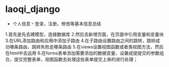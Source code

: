 # laoqi_django

- 个人信息丶登录，注册，修改等基本信息总结

1.首先是先去建模型，连接数据库
2.然后去新增页面，在页面中引用变量和变量块
3.在URL添加路由和应用中添加子路由
4.在子路由设置路由之间的跳转，跳转成功哪条路由，跳转失败走哪条路由
5.在views设置视图函数或者类视图方法，然后在html中去运用
6.在forms表单添加需要添加的数据变量，设置成提提交的参数组合，提交完整表单，视图函数去处理这些表单提交上来的进行处理；